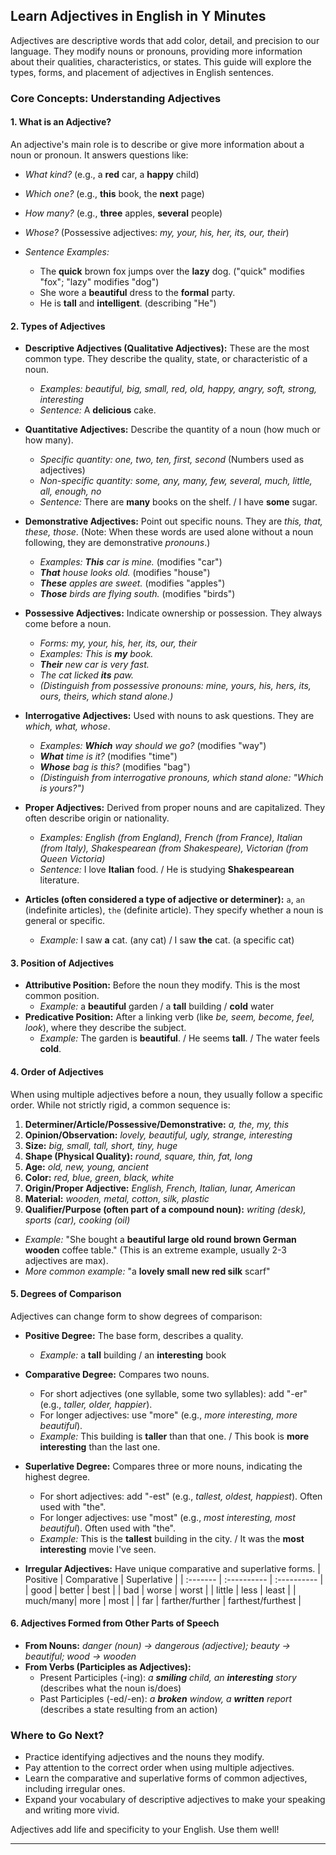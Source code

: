 ## Learn Adjectives in English in Y Minutes

Adjectives are descriptive words that add color, detail, and precision to our language. They modify nouns or pronouns, providing more information about their qualities, characteristics, or states. This guide will explore the types, forms, and placement of adjectives in English sentences.

### Core Concepts: Understanding Adjectives

#### 1. What is an Adjective?

An adjective's main role is to describe or give more information about a noun or pronoun. It answers questions like:
*   *What kind?* (e.g., a **red** car, a **happy** child)
*   *Which one?* (e.g., **this** book, the **next** page)
*   *How many?* (e.g., **three** apples, **several** people)
*   *Whose?* (Possessive adjectives: *my, your, his, her, its, our, their*)

*   *Sentence Examples:*
    *   The **quick** brown fox jumps over the **lazy** dog. ("quick" modifies "fox"; "lazy" modifies "dog")
    *   She wore a **beautiful** dress to the **formal** party.
    *   He is **tall** and **intelligent**. (describing "He")

#### 2. Types of Adjectives

*   **Descriptive Adjectives (Qualitative Adjectives):**
    These are the most common type. They describe the quality, state, or characteristic of a noun.
    *   *Examples:* *beautiful, big, small, red, old, happy, angry, soft, strong, interesting*
    *   *Sentence:* A **delicious** cake.

*   **Quantitative Adjectives:**
    Describe the quantity of a noun (how much or how many).
    *   *Specific quantity:* *one, two, ten, first, second* (Numbers used as adjectives)
    *   *Non-specific quantity:* *some, any, many, few, several, much, little, all, enough, no*
    *   *Sentence:* There are **many** books on the shelf. / I have **some** sugar.

*   **Demonstrative Adjectives:**
    Point out specific nouns. They are *this, that, these, those*. (Note: When these words are used alone without a noun following, they are demonstrative *pronouns*.)
    *   *Examples:* ***This** car is mine.* (modifies "car")
    *   ***That** house looks old.* (modifies "house")
    *   ***These** apples are sweet.* (modifies "apples")
    *   ***Those** birds are flying south.* (modifies "birds")

*   **Possessive Adjectives:**
    Indicate ownership or possession. They always come before a noun.
    *   *Forms:* *my, your, his, her, its, our, their*
    *   *Examples:* *This is **my** book.*
    *   ***Their** new car is very fast.*
    *   *The cat licked **its** paw.*
    *   *(Distinguish from possessive pronouns: mine, yours, his, hers, its, ours, theirs, which stand alone.)*

*   **Interrogative Adjectives:**
    Used with nouns to ask questions. They are *which, what, whose*.
    *   *Examples:* ***Which** way should we go?* (modifies "way")
    *   ***What** time is it?* (modifies "time")
    *   ***Whose** bag is this?* (modifies "bag")
    *   *(Distinguish from interrogative pronouns, which stand alone: "Which is yours?")*

*   **Proper Adjectives:**
    Derived from proper nouns and are capitalized. They often describe origin or nationality.
    *   *Examples:* *English (from England), French (from France), Italian (from Italy), Shakespearean (from Shakespeare), Victorian (from Queen Victoria)*
    *   *Sentence:* I love **Italian** food. / He is studying **Shakespearean** literature.

*   **Articles (often considered a type of adjective or determiner):**
    `a`, `an` (indefinite articles), `the` (definite article). They specify whether a noun is general or specific.
    *   *Example:* I saw **a** cat. (any cat) / I saw **the** cat. (a specific cat)

#### 3. Position of Adjectives

*   **Attributive Position:** Before the noun they modify. This is the most common position.
    *   *Example:* a **beautiful** garden / a **tall** building / **cold** water
*   **Predicative Position:** After a linking verb (like *be, seem, become, feel, look*), where they describe the subject.
    *   *Example:* The garden is **beautiful**. / He seems **tall**. / The water feels **cold**.

#### 4. Order of Adjectives

When using multiple adjectives before a noun, they usually follow a specific order. While not strictly rigid, a common sequence is:
1.  **Determiner/Article/Possessive/Demonstrative:** *a, the, my, this*
2.  **Opinion/Observation:** *lovely, beautiful, ugly, strange, interesting*
3.  **Size:** *big, small, tall, short, tiny, huge*
4.  **Shape (Physical Quality):** *round, square, thin, fat, long*
5.  **Age:** *old, new, young, ancient*
6.  **Color:** *red, blue, green, black, white*
7.  **Origin/Proper Adjective:** *English, French, Italian, lunar, American*
8.  **Material:** *wooden, metal, cotton, silk, plastic*
9.  **Qualifier/Purpose (often part of a compound noun):** *writing (desk), sports (car), cooking (oil)*

*   *Example:* "She bought a **beautiful large old round brown German wooden** coffee table." (This is an extreme example, usually 2-3 adjectives are max).
*   *More common example:* "a **lovely small new red silk** scarf"

#### 5. Degrees of Comparison

Adjectives can change form to show degrees of comparison:
*   **Positive Degree:** The base form, describes a quality.
    *   *Example:* a **tall** building / an **interesting** book
*   **Comparative Degree:** Compares two nouns.
    *   For short adjectives (one syllable, some two syllables): add "-er" (e.g., *taller, older, happier*).
    *   For longer adjectives: use "more" (e.g., *more interesting, more beautiful*).
    *   *Example:* This building is **taller** than that one. / This book is **more interesting** than the last one.
*   **Superlative Degree:** Compares three or more nouns, indicating the highest degree.
    *   For short adjectives: add "-est" (e.g., *tallest, oldest, happiest*). Often used with "the".
    *   For longer adjectives: use "most" (e.g., *most interesting, most beautiful*). Often used with "the".
    *   *Example:* This is the **tallest** building in the city. / It was the **most interesting** movie I've seen.

*   **Irregular Adjectives:** Have unique comparative and superlative forms.
    | Positive | Comparative | Superlative |
    | :------- | :---------- | :---------- |
    | good     | better      | best        |
    | bad      | worse       | worst       |
    | little   | less        | least       |
    | much/many| more        | most        |
    | far      | farther/further | farthest/furthest |

#### 6. Adjectives Formed from Other Parts of Speech

*   **From Nouns:** *danger (noun) -> dangerous (adjective); beauty -> beautiful; wood -> wooden*
*   **From Verbs (Participles as Adjectives):**
    *   Present Participles (-ing): *a **smiling** child, an **interesting** story* (describes what the noun is/does)
    *   Past Participles (-ed/-en): *a **broken** window, a **written** report* (describes a state resulting from an action)

### Where to Go Next?

*   Practice identifying adjectives and the nouns they modify.
*   Pay attention to the correct order when using multiple adjectives.
*   Learn the comparative and superlative forms of common adjectives, including irregular ones.
*   Expand your vocabulary of descriptive adjectives to make your speaking and writing more vivid.

Adjectives add life and specificity to your English. Use them well!

--- 